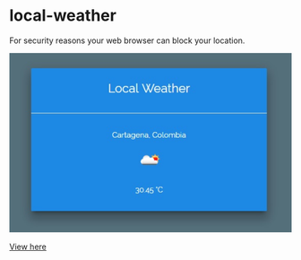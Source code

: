 # local-weather

For security reasons your web browser can block your location.

![alt](https://github.com/christiandbf/local-weather/blob/master/sample.jpg)

[View here](http://codepen.io/christiandbf/full/ybErXG/)
